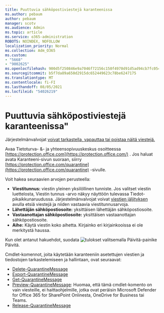```yaml
---
title: Puuttuvia sähköpostiviestejä karanteenissa
ms.author: pebaum
author: pebaum
manager: scotv
ms.audience: Admin
ms.topic: article
ms.service: o365-administration
ROBOTS: NOINDEX, NOFOLLOW
localization_priority: Normal
ms.collection: Adm_O365
ms.custom:
- "5668"
- "9002625"
ms.openlocfilehash: 900d5f250846e9a7046f72156c150f4970d91d5ad94cb7fc054952228f4bf257
ms.sourcegitcommit: b5f7da89a650d2915dc652449623c78be6247175
ms.translationtype: MT
ms.contentlocale: fi-FI
ms.lasthandoff: 08/05/2021
ms.locfileid: "54026219"
---
```

# <a name="missing-emails-in-quarantine"></a>Puuttuvia sähköpostiviestejä karanteenissa"

Järjestelmänvalvojat [voivat tarkastella, vapauttaa tai poistaa näitä viestejä.](/microsoft-365/security/office-365-security/manage-quarantined-messages-and-files)

Avaa Tietoturva- &- ja yhteensopivuuskeskus osoitteessa [https://protection.office.com](https://protection.office.com/) . Jos haluat avata Karanteeni-sivun suoraan, siirry [https://protection.office.com/quarantine](https://protection.office.com/quarantine) -sivulle.  

Voit hakea seuraavien arvojen perusteella:  

- **Viestitunnus:** viestin yleinen yksilöllinen tunniste. Jos valitset viestin luettelosta, Viestin  tunnus -arvo näkyy näyttöön tulevassa Tiedot-pikaikkunaruudussa.  Järjestelmänvalvojat voivat [viestien jäljityksen](/microsoft-365/security/office-365-security/message-trace-scc) avulla etsiä viestejä ja niiden vastaavia viestitunnusarvoja.
- **Lähettäjän sähköpostiosoite:** yksittäisen lähettäjän sähköpostiosoite.
- **Vastaanottajan sähköpostiosoite:** yksittäisen vastaanottajan sähköpostiosoite.
- **Aihe:** Käytä viestin koko aihetta. Kirjainko eri kirjainkooissa ei ole merkitystä haussa.

Kun olet antanut hakuehdot, suodata ![ tulokset valitsemalla ](/microsoft-365/media/scc-quarantine-refresh.png?view=o365-worldwide)  Päivitä-painike Päivitä.

Cmdlet-komennot, joita käytetään karanteeniin asetettujen viestien ja tiedostojen tarkastelemiseen ja hallintaan, ovat seuraavat:
- [Delete-QuarantineMessage](/powershell/module/exchange/delete-quarantinemessage)
- [Export-QuarantineMessage](/powershell/module/exchange/export-quarantinemessage)
- [Get-QuarantineMessage](/powershell/module/exchange/get-quarantinemessage)
- [Preview-QuarantineMessage](/powershell/module/exchange/preview-quarantinemessage): Huomaa, että tämä cmdlet-komento on vain viesteille, ei haittaohjelmille, jotka ovat peräisin Microsoft Defender for Office 365 for SharePoint Onlinesta, OneDrive for Business tai Teams.
- [Release-QuarantineMessage](/powershell/module/exchange/release-quarantinemessage)